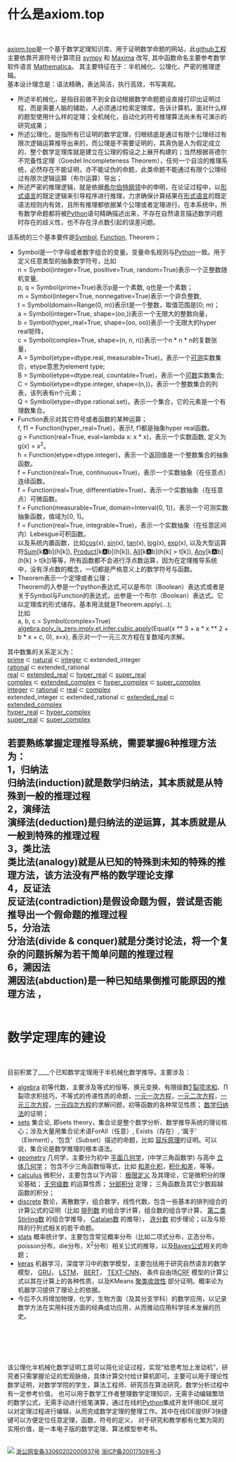 # 什么是axiom.top  
  <br>

[axiom.top](../index.php)是一个基于数学定理知识库、用于证明数学命题的网站，此[github工程](https://github.com/cosmosZhou/axiom)主要依靠开源符号计算项目 
[sympy](https://github.com/sympy/sympy) 和 
[Maxima](http://maxima.sourceforge.net) 改写, 其中函数命名主要参考数学软件语言
[Mathematica](https://reference.wolfram.com/language/index.html.en?source=footer)。 
其主要特征在于：半机械化、公理化、严密的推理逻辑。  
基本设计理念是：语法精确，表达简洁，执行高效，书写美观。
	
	
* 所述半机械化，是指目前做不到全自动根据数学命题题设直接打印出证明过程，而是需要人脑的辅助，人必须通过检索定理库，告诉计算机，面对什么样的题型使用什么样的定理；全机械化，自动化的符号推理算法尚未有可演示的研究成果；
* 所述公理化，是指所有已证明的数学定理，归根结底是通过有限个公理经过有限次逻辑运算推导出来的，而公理是不需要证明的，其真伪是人为假定成立的，整个数学定理库就是建立在公理的假设之上展开构建的；当然根据哥德尔不完备性定理（Goedel Incompleteness Theorem），任何一个自洽的推理系统，必然存在不能证明，亦不能证伪的命题，此类命题不能通过有限个公理经过有限次逻辑运算（布尔运算）导出；
* 所述严密的推理逻辑，就是依据[希尔伯特纲领](https://en.wikipedia.org/wiki/Hilbert%27s_program)中的申明，在论证过程中，以[形式语言](https://en.wikipedia.org/wiki/Formal_language)的既定逻辑来引导程序进行推理，力求确保计算结果在[形式语言](https://en.wikipedia.org/wiki/Formal_language)的既定语法规则内有效，且所有推理都依据某个公理或者定理进行。在本系统中，所有数学命题都将被[Python](https://www.python.org/)语句精确描述出来，不存在自然语言描述数学问题时存在的歧义性，也不存在浮点数引起的误差问题。

该系统的三个基本要件是[Symbol](../index.php?symbol=Symbol), [Function](../index.php?symbol=Function), Theorem；
* Symbol是一个字母或者数字组合的变量。变量命名规则与[Python](https://www.python.org/)一致。用于定义任意类型的抽象数学符号，比如  
n = Symbol(integer=True, positive=True, random=True)表示一个正整数随机变量,   
p, q = Symbol(prime=True)表示p是一个素数, q也是一个素数；   
m = Symbol(integer=True, nonnegative=True)表示一个非负整数,   
t = Symbol(domain=Range(0, m))表示t是一个整数，取值范围是[0; m)；   
a = Symbol(integer=True, shape=(oo,))表示一个无限大的整数向量，  
b = Symbol(hyper_real=True, shape=(oo, oo))表示一个无限大的hyper real矩阵，  
c = Symbol(complex=True, shape=(n, n, n))表示一个n * n * n的复数张量，  
A = Symbol(etype=dtype.real, measurable=True)，表示一个[可测](https://en.wikipedia.org/wiki/Measure_(mathematics))实数集合，etype意思为element type;  
B = Symbol(etype=dtype.real, countable=True)，表示一个[可数](https://en.wikipedia.org/wiki/Countable_set)实数集合;  
C = Symbol(etype=dtype.integer, shape=(n,))，表示一个整数集合的列表，该列表有n个元素；  
Q = Symbol(etype=dtype.rational.set)，表示一个集合，它的元素是一个有理数集合。
* Function表示对其它符号或者函数的某种运算；  
f, f1 = Function(hyper_real=True)，表示f, f1都是抽象hyper real函数。  
g = Function(real=True, eval=lambda x: x \* x)，表示一个实数函数, 定义为g(x) = x<sup>2</sup>。  
h = Function(etype=dtype.integer)，表示一个返回值是一个整数集合的抽象函数。  
f = Function(real=True, continuous=True)，表示一个实数抽象（在任意点）连续函数。  
f = Function(real=True, differentiable=True)，表示一个实数抽象（在任意点）可微函数。  
f = Function(measurable=True, domain=Interval(0, 1))，表示一个可测实数抽象函数，值域为[0, 1]。  
f = Function(real=True, integrable=True)，表示一个实数抽象（在任意区间内）Lebesgue可积函数。  
以及系统内置函数，比如[cos](../index.php?symbol=cos)(x), [sin](../index.php?symbol=sin)(x), [tan](../index.php?symbol=tan)(x), [log](../index.php?symbol=log)(x), [exp](../index.php?symbol=exp)(x), 以及大型运算符[Sum](../index.php?symbol=Sum)\[k:a:b\](h\[k\]), [Product](../index.php?symbol=Product)\[k:a:b\](h\[k\]), [All](../index.php?symbol=All)\[k:a:b\](h\[k\] > t\[k\]), [Any](../index.php?symbol=Any)\[k:a:b\](h\[k\] > t\[k\])等等，所有函数都不会进行浮点数运算，因为在定理推导系统中，没有浮点数的概念，一切都是严格意义上的数学符号与函数。  
* Theorem表示一个定理或者公理；    
Theorem的入参是一个python表达式,可以是布尔（Boolean）表达式或者是关于Symbol与Function的表达式，出参是一个布尔（Boolean）表达式。它以定理库的形式储存。基本用法就是Theorem.apply(...);  
比如  
a, b, c = Symbol(complex=True)  
[algebra.poly_is_zero.imply.et.infer.cubic.apply](../index.php?module=algebra.poly_is_zero.imply.et.infer.cubic)(Equal(x ** 3 + a * x ** 2 + b * x + c, 0), x=x),  表示对一个一元三次方程在复数域内求解。  

其中数集的关系定义为：  
[prime](https://en.wikipedia.org/wiki/Prime_number) ⊂ [natural](https://en.wikipedia.org/wiki/Natural_number) ⊂ [integer](https://en.wikipedia.org/wiki/Integer) ⊂ extended_integer  
[rational](https://en.wikipedia.org/wiki/Rational_number) ⊂ extended_rational  
[real](https://en.wikipedia.org/wiki/Real_number) ⊂ [extended_real](https://en.wikipedia.org/wiki/Extended_real_number_line) ⊂ [hyper_real](https://en.wikipedia.org/wiki/Hyperreal_number) ⊂ [super_real](https://en.wikipedia.org/wiki/Superreal_number)  
[complex](https://en.wikipedia.org/wiki/Complex_number) ⊂ [extended_complex](https://en.wikipedia.org/wiki/Riemann_sphere) ⊂ [hyper_complex](https://en.wikipedia.org/wiki/Hypercomplex_number) ⊂ [super_complex](https://en.wikipedia.org/wiki/Surreal_number#Surcomplex_numbers)  
[integer](https://en.wikipedia.org/wiki/Integer) ⊂ [rational](https://en.wikipedia.org/wiki/Rational_number) ⊂ [real](https://en.wikipedia.org/wiki/Real_number) ⊂ [complex](https://en.wikipedia.org/wiki/Complex_number)  
extended_integer ⊂ extended_rational ⊂ [extended_real](https://en.wikipedia.org/wiki/Extended_real_number_line) ⊂ [extended_complex](https://en.wikipedia.org/wiki/Riemann_sphere)  
[hyper_real](https://en.wikipedia.org/wiki/Hyperreal_number) ⊂ [hyper_complex](https://en.wikipedia.org/wiki/Hypercomplex_number)  
[super_real](https://en.wikipedia.org/wiki/Superreal_number) ⊂ [super_complex](https://en.wikipedia.org/wiki/Surreal_number#Surcomplex_numbers)  


若要熟练掌握定理推导系统，需要掌握6种推理方法为：  
1，归纳法  
归纳法(induction)就是数学归纳法，其本质就是从特殊到一般的推理过程  
2，演绎法  
演绎法(deduction)是归纳法的逆运算，其本质就是从一般到特殊的推理过程  
3，类比法  
类比法(analogy)就是从已知的特殊到未知的特殊的推理方法，该方法没有严格的数学理论支撑  
4，反证法  
反证法(contradiction)是假设命题为假，尝试是否能推导出一个假命题的推理过程  
5，分治法  
分治法(divide & conquer)就是分类讨论法，将一个复杂的问题拆解为若干简单问题的推理过程  
6，溯因法  
溯因法(abduction)是一种已知结果倒推可能原因的推理方法  ，
<br><br>
------


# 数学定理库的建设
  <br>
  
目前积累了<label id=count>____</label>个已知数学定理用于半机械化数学推导。主要涉及：	
	
* [algebra](../index.php?module=algebra) 初等代数，主要涉及等式的恒等、换元变换、有限级数[∑裂项求和](../index.php?module=algebra.sum.to.add.telescope)、∏裂项求积技巧，不等式的传递性质的命题，[一元一次方程](../index.php?module=algebra.poly_is_zero.imply.et.infer.simple_equation)，[一元二次方程](../index.php?module=algebra.poly_is_zero.imply.et.infer.quadratic)，[一元三次方程](../index.php?module=algebra.poly_is_zero.imply.et.infer.cubic)，[一元四次方程](../index.php?module=algebra.poly_is_zero.imply.et.infer.quartic)的求解问题，初等函数的各种常见性质；
[数学归纳法](../index.php?module=algebra.ne_zero.infer.imply.ne_zero.induct)的证明；
* [sets](../index.php?module=sets) 集合论, 即sets theory，集合论是整个数学分析、数学推导系统的理论核心；涉及大量用集合论术语ForAll（任意）, Exists（存在）, ‘属于’ （Element），‘包含’（Subset）描述的命题，比如
[容斥原理](../index.php?module=sets/imply/eq/principle/inclusion_exclusion/basic)的证明。可以说，集合论是数学推理的根本语法。
* [geometry](../index.php?module=geometry) 几何学，主要分为初中
[平面几何学](../index.php?module=geometry/plane)，(中学三角函数学) 与高中
[立体几何学](../index.php?module=geometry/solid)； 包含不少三角函数恒等式，比如
[和差化积](../index.php?module=geometry.cos.to.add.principle.add)，[积化和差](../index.php?module=geometry.mul.to.add.sin)，等等。
* [calculus](../index.php?module=calculus) 微积分，主要包含以下内容： 
[极限定义](../index.php?module=calculus/eq/to/any_all/limit_definition) 及其理论，它是微积分的理论基础； 
[无穷级数](../index.php?module=calculus.eq.imply.eq.series.infinite.coefficient) 的运算性质；
[分部积分](../index.php?module=calculus.integral.to.add.by_parts) 定理；
三角函数及其它少数超越函数的积分；
* [discrete](../index.php?module=discrete) 数论，离散数学，组合数学，线性代数，包含一些基本的排列组合的计算公式的证明（比如
[排列数](../index.php?module=discrete.abs_cup.to.factorial) 的组合学计算，组合数的组合学计算， [第二类Stirling数](../index.php?module=discrete.stirling2.to.add.recurrence) 的组合学推导， 
[Catalan数](../index.php?module=discrete.eq.eq.imply.eq.catalan.recurrence) 的推导）， 
[连分数](../index.php?module=discrete.add.to.pow.HK.recurrence) 初步理论；以及与矩阵的行列式相关的若干命题。
* [stats](../index.php?module=stats) 概率统计学，主要包含常见概率分布（比如二项式分布，正态分布，poisson分布，die分布，Χ<sup>2</sup>分布）相关公式的推导，以及[Bayes公式](../index.php?module=stats/probability/to/mul)相关的命题；
* [keras](../index.php?module=keras) 机器学习，深度学习中的数学模型，主要包括用于研究自然语言的数学模型，
[GRU](https://arxiv.org/abs/1412.3555v1)，
[LSTM](https://www.mitpressjournals.org/doi/pdf/10.1162/089976600300015015)，
[BERT](https://arxiv.org/abs/1706.03762)，
[TEXT-CNN](https://arxiv.org/pdf/1408.5882.pdf)，
条件自由场[CRF](https://arxiv.org/abs/1603.01360) 模型的计算公式以其在计算上的各种性质，以及KMeans
[聚类收敛性](../index.php?module=sets.el.notin.le.imply.le.st.variance) 部分证明。概率论为机器学习提供了理论上的依据。  
* 今后不久将增加物理，化学，生物方面（及其分支学科）的数学应用，以记录数学方法在实用科技方面的经典成功应用，从而推动应用科学技术发展的历史。

<br><br>
-------
该公理化半机械化数学证明工具可以简化论证过程，实现“给思考加上发动机”，研究者只需掌握论证的宏观脉络，具体计算交付给计算机即可。主要可以用于理论性数学证明，对数学学院的学生，算法工程师、研究员在算法研究，数学分析过程中有一定参考价值，
也可以用于数学工作者整理数学定理知识，无需手动编辑繁琐的数学公式，无需手动进行纸笔演算，通过在线的[Python](https://www.python.org/)集成开发环境IDE,就可以对定理过程进行编辑，从而完成数学定理的整理工作。其中在线IDE提供F3快捷键可以方便定位任意定理，函数，符号的定义，
对于研究和教学都有化繁为简的实用价值，是一本电子版的数学定理、算法模型参考书。
<br><br>

![](png/national_emblem.png)
[<font size=2>浙公网安备33060202000937号</font>](http://www.beian.gov.cn/portal/registerSystemInfo?recordcode=33060202000937)
[<font size=2>浙ICP备20017509号-3</font>](https://beian.miit.gov.cn/)

<script type=module>
	$('#count').innerHTML = await get("/axiom/php/request/count.php");
</script>
